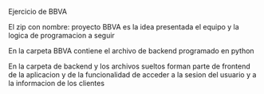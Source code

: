 Ejercicio de BBVA

El zip con nombre: proyecto BBVA es la idea presentada el equipo y la logica de programacion a seguir

En la carpeta BBVA contiene el archivo de backend programado en python

En la carpeta de backend y los archivos sueltos forman parte de frontend de la aplicacion y de la funcionalidad de acceder a la sesion del usuario y a la informacion de los clientes


